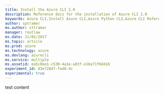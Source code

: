 ```yaml
---
title: Install the Azure CLI 2.0
description: Reference docs for the installation of Azure CLI 2.0
keywords: Azure CLI,Install Azure CLI,Azure Python CLI,Azure CLI Reference
author: sptramer
ms.author: sttramer
manager: routlaw
ms.date: 11/01/2017
ms.topic: article
ms.prod: azure
ms.technology: azure
ms.devlang: azurecli
ms.service: multiple
ms.assetid: ea5c0ee1-c530-4a1e-a83f-e1be71f6d416
experiment_id: 83e72847-fad8-4c
experimental: true
---
```


test content
